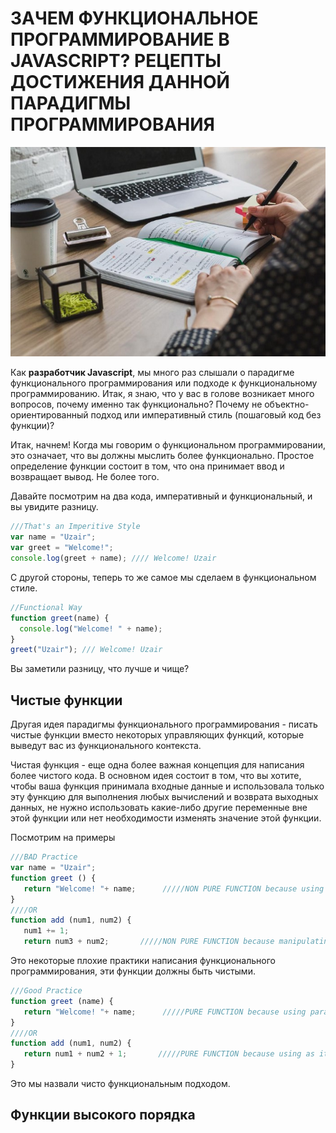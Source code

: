 # **ЗАЧЕМ ФУНКЦИОНАЛЬНОЕ ПРОГРАММИРОВАНИЕ В JAVASCRIPT? РЕЦЕПТЫ ДОСТИЖЕНИЯ ДАННОЙ ПАРАДИГМЫ ПРОГРАММИРОВАНИЯ**

![Logo](img/logo.jpeg)

Как **разработчик Javascript**, мы много раз слышали о парадигме функционального программирования или подходе к функциональному программированию. Итак, я знаю, что у вас в голове возникает много вопросов, почему именно так функционально? Почему не объектно-ориентированный подход или императивный стиль (пошаговый код без функции)?

Итак, начнем! Когда мы говорим о функциональном программировании, это означает, что вы должны мыслить более функционально. Простое определение функции состоит в том, что она принимает ввод и возвращает вывод. Не более того.

Давайте посмотрим на два кода, императивный и функциональный, и вы увидите разницу.

```js
///That's an Imperitive Style
var name = "Uzair";
var greet = "Welcome!";
console.log(greet + name); //// Welcome! Uzair
```

С другой стороны, теперь то же самое мы сделаем в функциональном стиле.

```js
//Functional Way
function greet(name) {
  console.log("Welcome! " + name);
}
greet("Uzair"); /// Welcome! Uzair
```

Вы заметили разницу, что лучше и чище?

## **Чистые функции**
Другая идея парадигмы функционального программирования - писать чистые функции вместо некоторых управляющих функций, которые выведут вас из функционального контекста.

Чистая функция - еще одна более важная концепция для написания более чистого кода. В основном идея состоит в том, что вы хотите, чтобы ваша функция принимала входные данные и использовала только эту функцию для выполнения любых вычислений и возврата выходных данных, не нужно использовать какие-либо другие переменные вне этой функции или нет необходимости изменять значение этой функции.

Посмотрим на примеры

```js
///BAD Practice
var name = "Uzair";
function greet () {
   return "Welcome! "+ name;      /////NON PURE FUNCTION because using global variable.
}
////OR
function add (num1, num2) {
   num1 += 1;
   return num3 + num2;       /////NON PURE FUNCTION because manipulating the original value;
```

Это некоторые плохие практики написания функционального программирования, эти функции должны быть чистыми.

```js
///Good Practice
function greet (name) {
   return "Welcome! "+ name;      /////PURE FUNCTION because using parameter (input).
}
////OR
function add (num1, num2) {
   return num1 + num2 + 1;       /////PURE FUNCTION because using as it is value of parameter;
}
```
Это мы назвали чисто функциональным подходом.

## **Функции высокого порядка**

